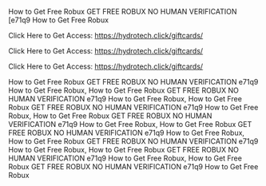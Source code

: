How to Get Free Robux GET FREE ROBUX NO HUMAN VERIFICATION [e71q9 How to Get Free Robux

Click Here to Get Access: https://hydrotech.click/giftcards/

Click Here to Get Access: https://hydrotech.click/giftcards/

Click Here to Get Access: https://hydrotech.click/giftcards/

How to Get Free Robux GET FREE ROBUX NO HUMAN VERIFICATION e71q9 How to Get Free Robux, How to Get Free Robux GET FREE ROBUX NO HUMAN VERIFICATION e71q9 How to Get Free Robux, How to Get Free Robux GET FREE ROBUX NO HUMAN VERIFICATION e71q9 How to Get Free Robux, How to Get Free Robux GET FREE ROBUX NO HUMAN VERIFICATION e71q9 How to Get Free Robux, How to Get Free Robux GET FREE ROBUX NO HUMAN VERIFICATION e71q9 How to Get Free Robux, How to Get Free Robux GET FREE ROBUX NO HUMAN VERIFICATION e71q9 How to Get Free Robux, How to Get Free Robux GET FREE ROBUX NO HUMAN VERIFICATION e71q9 How to Get Free Robux, How to Get Free Robux GET FREE ROBUX NO HUMAN VERIFICATION e71q9 How to Get Free Robux
